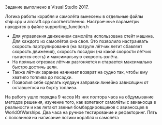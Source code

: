 Задание выполнено в Visual Studio 2017.

Логика работы корабля и самолёта вынесены в отдельные файлы ship.cpp и aircraft.cpp соответственно. Настроечные параметры находятся в файле supporting_function.h

- Для управления движением самолёта использована стейт машина. Для каждого из самолётов она своя. Это позволило настраивать скорость партрулирования (на патруле лётчик летит сбавляет скорость движения), скорость посадки (на какой скорости лётчик пытается сесть) и максимальную скорость взлёта.
- На прямых отрезках лётчик разгоняется и старается максимально быстро достичь цели.  
- Также лётчик заранее начинает возврат на судно так, чтобы ему хватило топлива до посадки.
- Позволил себе сделать кулдаун заправки линейно зависящим от оставшегося на борту топлива. 

На работу ушло порядка 9 часов
Из них полтора часа на обдумывание методов решения, изучение того, как взлетают самолёты с авианосца в реальности и как летают звенья бомбардировщиков с авианосцев в WorldOfWarships.
Два часа на ручное тестирование и рефакторинг.
Пять с половиной на написание логики корабля и самолёта